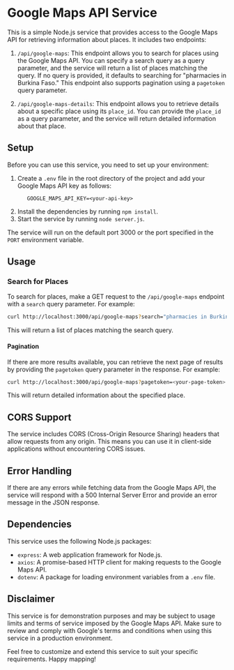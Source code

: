 # Google Maps API Service

This is a simple Node.js service that provides access to the Google Maps API for retrieving information about places. It includes two endpoints:

1. `/api/google-maps`: This endpoint allows you to search for places using the Google Maps API. You can specify a search query as a query parameter, and the service will return a list of places matching the query. If no query is provided, it defaults to searching for "pharmacies in Burkina Faso." This endpoint also supports pagination using a `pagetoken` query parameter.

2. `/api/google-maps-details`: This endpoint allows you to retrieve details about a specific place using its `place_id`. You can provide the `place_id` as a query parameter, and the service will return detailed information about that place.

## Setup

Before you can use this service, you need to set up your environment:

1. Create a `.env` file in the root directory of the project and add your Google Maps API key as follows:
   ```dotenv 
      GOOGLE_MAPS_API_KEY=<your-api-key>
   ```
2. Install the dependencies by running `npm install`.
3. Start the service by running `node server.js`.


The service will run on the default port 3000 or the port specified in the `PORT` environment variable.

## Usage

### Search for Places

To search for places, make a GET request to the `/api/google-maps` endpoint with a `search` query parameter. For example:
```bash
curl http://localhost:3000/api/google-maps?search="pharmacies in Burkina Faso"
```


This will return a list of places matching the search query.

#### Pagination

If there are more results available, you can retrieve the next page of results by providing the `pagetoken` query parameter in the response. For example:

```bash
curl http://localhost:3000/api/google-maps?pagetoken=<your-page-token>
```

This will return detailed information about the specified place.

## CORS Support

The service includes CORS (Cross-Origin Resource Sharing) headers that allow requests from any origin. This means you can use it in client-side applications without encountering CORS issues.

## Error Handling

If there are any errors while fetching data from the Google Maps API, the service will respond with a 500 Internal Server Error and provide an error message in the JSON response.

## Dependencies

This service uses the following Node.js packages:

- `express`: A web application framework for Node.js.
- `axios`: A promise-based HTTP client for making requests to the Google Maps API.
- `dotenv`: A package for loading environment variables from a `.env` file.

## Disclaimer

This service is for demonstration purposes and may be subject to usage limits and terms of service imposed by the Google Maps API. Make sure to review and comply with Google's terms and conditions when using this service in a production environment.

Feel free to customize and extend this service to suit your specific requirements. Happy mapping!
